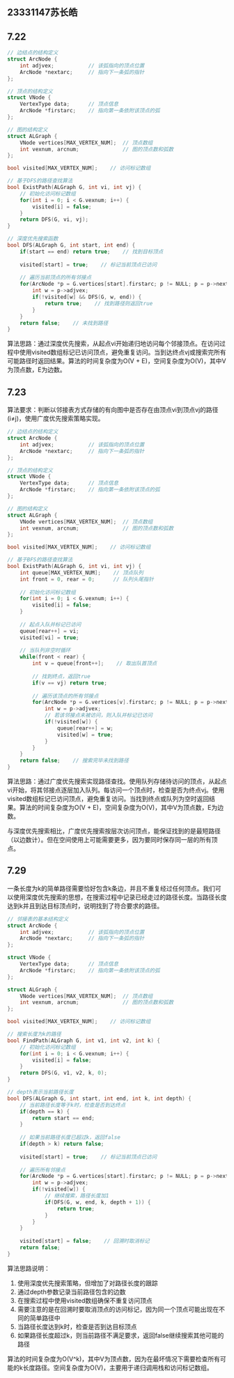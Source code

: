 ## 23331147苏长皓

## 7.22


```cpp
// 边结点的结构定义
struct ArcNode {
    int adjvex;           // 该弧指向的顶点位置
    ArcNode *nextarc;     // 指向下一条弧的指针
};

// 顶点的结构定义
struct VNode {
    VertexType data;      // 顶点信息
    ArcNode *firstarc;    // 指向第一条依附该顶点的弧
};

// 图的结构定义
struct ALGraph {
    VNode vertices[MAX_VERTEX_NUM];  // 顶点数组
    int vexnum, arcnum;              // 图的顶点数和弧数
};

bool visited[MAX_VERTEX_NUM];    // 访问标记数组

// 基于DFS的路径查找算法
bool ExistPath(ALGraph G, int vi, int vj) {
    // 初始化访问标记数组
    for(int i = 0; i < G.vexnum; i++) {
        visited[i] = false;
    }
    return DFS(G, vi, vj);
}

// 深度优先搜索函数
bool DFS(ALGraph G, int start, int end) {
    if(start == end) return true;    // 找到目标顶点
    
    visited[start] = true;    // 标记当前顶点已访问
    
    // 遍历当前顶点的所有邻接点
    for(ArcNode *p = G.vertices[start].firstarc; p != NULL; p = p->nextarc) {
        int w = p->adjvex;
        if(!visited[w] && DFS(G, w, end)) {
            return true;    // 找到路径则返回true
        }
    }
    return false;    // 未找到路径
}
```

算法思路：通过深度优先搜索，从起点vi开始递归地访问每个邻接顶点。在访问过程中使用visited数组标记已访问顶点，避免重复访问。当到达终点vj或搜索完所有可能路径时返回结果。算法的时间复杂度为O(V + E)，空间复杂度为O(V)，其中V为顶点数，E为边数。

## 7.23


算法要求：判断以邻接表方式存储的有向图中是否存在由顶点vi到顶点vj的路径(i≠j)，使用广度优先搜索策略实现。

```cpp
// 边结点的结构定义
struct ArcNode {
    int adjvex;           // 该弧指向的顶点位置
    ArcNode *nextarc;     // 指向下一条弧的指针
};

// 顶点的结构定义
struct VNode {
    VertexType data;      // 顶点信息
    ArcNode *firstarc;    // 指向第一条依附该顶点的弧
};

// 图的结构定义
struct ALGraph {
    VNode vertices[MAX_VERTEX_NUM];  // 顶点数组
    int vexnum, arcnum;              // 图的顶点数和弧数
};

bool visited[MAX_VERTEX_NUM];    // 访问标记数组

// 基于BFS的路径查找算法
bool ExistPath(ALGraph G, int vi, int vj) {
    int queue[MAX_VERTEX_NUM];    // 顶点队列
    int front = 0, rear = 0;      // 队列头尾指针
    
    // 初始化访问标记数组
    for(int i = 0; i < G.vexnum; i++) {
        visited[i] = false;
    }
    
    // 起点入队并标记已访问
    queue[rear++] = vi;
    visited[vi] = true;
    
    // 当队列非空时循环
    while(front < rear) {
        int v = queue[front++];    // 取出队首顶点
        
        // 找到终点，返回true
        if(v == vj) return true;
        
        // 遍历该顶点的所有邻接点
        for(ArcNode *p = G.vertices[v].firstarc; p != NULL; p = p->nextarc) {
            int w = p->adjvex;
            // 若该邻接点未被访问，则入队并标记已访问
            if(!visited[w]) {
                queue[rear++] = w;
                visited[w] = true;
            }
        }
    }
    return false;    // 搜索完毕未找到路径
}
```

算法思路：通过广度优先搜索实现路径查找。使用队列存储待访问的顶点，从起点vi开始，将其邻接点逐层加入队列。每访问一个顶点时，检查是否为终点vj。使用visited数组标记已访问顶点，避免重复访问。当找到终点或队列为空时返回结果。算法的时间复杂度为O(V + E)，空间复杂度为O(V)，其中V为顶点数，E为边数。

与深度优先搜索相比，广度优先搜索按层次访问顶点，能保证找到的是最短路径（以边数计）。但在空间使用上可能需要更多，因为要同时保存同一层的所有顶点。

## 7.29

一条长度为k的简单路径需要恰好包含k条边，并且不重复经过任何顶点。我们可以使用深度优先搜索的思想，在搜索过程中记录已经走过的路径长度。当路径长度达到k并且到达目标顶点时，说明找到了符合要求的路径。

```cpp
// 邻接表的基本结构定义
struct ArcNode {
    int adjvex;           // 该弧指向的顶点位置
    ArcNode *nextarc;     // 指向下一条弧的指针
};

struct VNode {
    VertexType data;      // 顶点信息
    ArcNode *firstarc;    // 指向第一条依附该顶点的弧
};

struct ALGraph {
    VNode vertices[MAX_VERTEX_NUM];  // 顶点数组
    int vexnum, arcnum;              // 图的顶点数和弧数
};

bool visited[MAX_VERTEX_NUM];    // 访问标记数组

// 搜索长度为k的路径
bool FindPath(ALGraph G, int v1, int v2, int k) {
    // 初始化访问标记数组
    for(int i = 0; i < G.vexnum; i++) {
        visited[i] = false;
    }
    return DFS(G, v1, v2, k, 0);
}

// depth表示当前路径长度
bool DFS(ALGraph G, int start, int end, int k, int depth) {
    // 当前路径长度等于k时，检查是否到达终点
    if(depth == k) {
        return start == end;
    }
    
    // 如果当前路径长度已超过k，返回false
    if(depth > k) return false;
    
    visited[start] = true;    // 标记当前顶点已访问
    
    // 遍历所有邻接点
    for(ArcNode *p = G.vertices[start].firstarc; p != NULL; p = p->nextarc) {
        int w = p->adjvex;
        if(!visited[w]) {
            // 继续搜索，路径长度加1
            if(DFS(G, w, end, k, depth + 1)) {
                return true;
            }
        }
    }
    
    visited[start] = false;    // 回溯时取消标记
    return false;
}
```

算法思路说明：
1. 使用深度优先搜索策略，但增加了对路径长度的跟踪
2. 通过depth参数记录当前路径包含的边数
3. 在搜索过程中使用visited数组确保不重复访问顶点
4. 需要注意的是在回溯时要取消顶点的访问标记，因为同一个顶点可能出现在不同的简单路径中
5. 当路径长度达到k时，检查是否到达目标顶点
6. 如果路径长度超过k，则当前路径不满足要求，返回false继续搜索其他可能的路径

算法的时间复杂度为O(V^k)，其中V为顶点数，因为在最坏情况下需要检查所有可能的k长度路径。空间复杂度为O(V)，主要用于递归调用栈和访问标记数组。